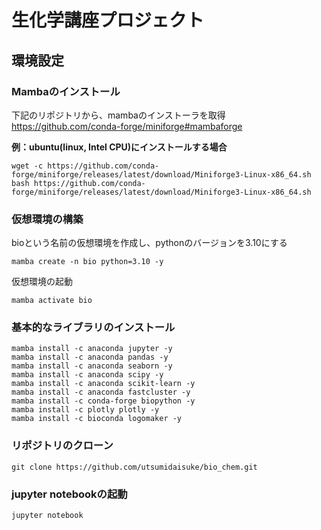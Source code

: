 # 生化学講座プロジェクト

## 環境設定

### Mambaのインストール
下記のリポジトリから、mambaのインストーラを取得<br>
https://github.com/conda-forge/miniforge#mambaforge

**例：ubuntu(linux, Intel CPU)にインストールする場合**<br>
```
wget -c https://github.com/conda-forge/miniforge/releases/latest/download/Miniforge3-Linux-x86_64.sh
bash https://github.com/conda-forge/miniforge/releases/latest/download/Miniforge3-Linux-x86_64.sh
```

### 仮想環境の構築
bioという名前の仮想環境を作成し、pythonのバージョンを3.10にする
```
mamba create -n bio python=3.10 -y
```
仮想環境の起動
```
mamba activate bio
```

### 基本的なライブラリのインストール
```
mamba install -c anaconda jupyter -y
mamba install -c anaconda pandas -y
mamba install -c anaconda seaborn -y
mamba install -c anaconda scipy -y
mamba install -c anaconda scikit-learn -y
mamba install -c anaconda fastcluster -y
mamba install -c conda-forge biopython -y
mamba install -c plotly plotly -y
mamba install -c bioconda logomaker -y
```

### リポジトリのクローン
```
git clone https://github.com/utsumidaisuke/bio_chem.git
```

### jupyter notebookの起動
```
jupyter notebook
```
